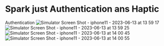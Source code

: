 # Spark just Authentication ans Haptic
Authentication
![Simulator Screen Shot - iphone11 - 2023-06-13 at 13 59 17](https://github.com/bigjermaine/Spark/assets/113020989/477b7396-cf90-45d2-9937-bfad6c15d2b8)
![Simulator Screen Shot - iphone11 - 2023-06-13 at 13 59 25](https://github.com/bigjermaine/Spark/assets/113020989/1b7b2abe-4976-484e-ab0b-dcb7e64fa3a4)
![Simulator Screen Shot - iphone11 - 2023-06-13 at 14 00 45](https://github.com/bigjermaine/Spark/assets/113020989/acaa5fc0-6c82-44fb-8a4f-ecc9e331cb6f)
![Simulator Screen Shot - iphone11 - 2023-06-13 at 14 00 55](https://github.com/bigjermaine/Spark/assets/113020989/c9c236bc-03cf-46e7-b197-ec09054befa3)

